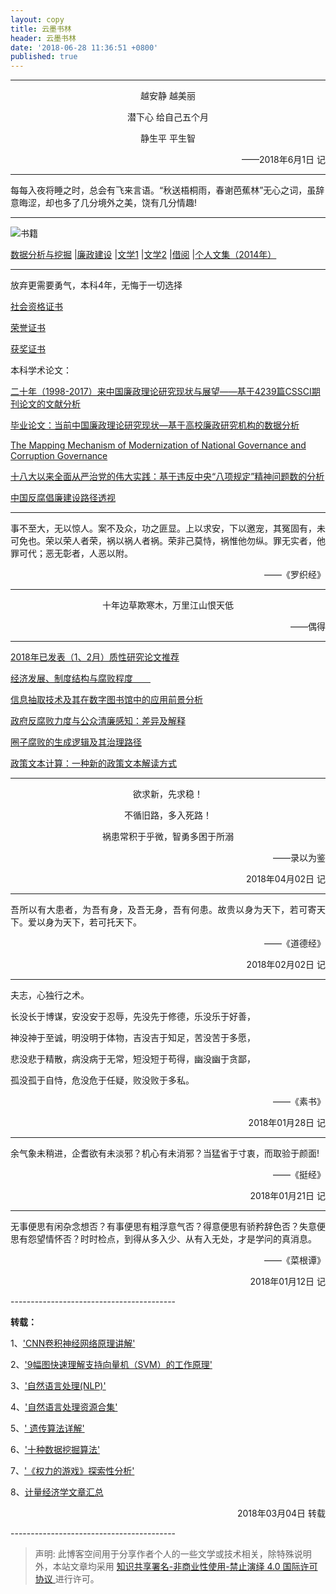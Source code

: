 ```yaml
---
layout: copy
title: 云墨书林
header: 云墨书林
date: '2018-06-28 11:36:51 +0800'
published: true
---
```

-------------------------------

<p align="center">越安静 越美丽</p>
<p align="center">潜下心 给自己五个月</p>
<p align="center">静生平 平生智</p>
<p align="right">——2018年6月1日 记</p>

-------------------------------

每每入夜将睡之时，总会有飞来言语。“秋送梧桐雨，春谢芭蕉林”无心之词，虽辞意晦涩，却也多了几分境外之美，饶有几分情趣!

-------------------------------


![书籍](http://p4w9ayrxf.bkt.clouddn.com/%E6%80%BB.jpg)


[数据分析与挖掘](http://p4w9ayrxf.bkt.clouddn.com/%E6%95%B0%E6%8D%AE%E5%88%86%E6%9E%90%E4%B9%A6%E7%B1%8D.jpg)
|[廉政建设](http://p4w9ayrxf.bkt.clouddn.com/%E8%85%90%E8%B4%A5%E9%A3%8E.jpg)
|[文学1](http://p4w9ayrxf.bkt.clouddn.com/%E6%96%87%E5%AD%A6%E4%B9%A6%E7%B1%8D1.jpg)
|[文学2](http://p4w9ayrxf.bkt.clouddn.com/%E6%96%87%E5%AD%A6%E4%B9%A6%E7%B1%8D2.jpg)
|[借阅](http://p4w9ayrxf.bkt.clouddn.com/FireShot%20Capture%20026%20-%20%E5%8D%97%E6%98%8C%E5%A4%A7%E5%AD%A6%E5%9B%BE%E4%B9%A6%E9%A6%86v5.5%E4%B9%A6%E7%9B%AE%E6%A3%80%E7%B4%A2%E7%B3%BB%E7%BB%9F%20-%20http___210.35.251.243_reader_book_hist.php_page=3.png)
|[个人文集（2014年）](http://p5h7svbkm.bkt.clouddn.com/%E4%B8%AA%E4%BA%BA%E6%96%87%E9%9B%86%EF%BC%882014%E5%B9%B4%EF%BC%89.jpg)


-------------------------------
放弃更需要勇气，本科4年，无悔于一切选择

[社会资格证书](http://p5h7svbkm.bkt.clouddn.com/%E7%A4%BE%E4%BC%9A%E8%B5%84%E6%A0%BC%E8%AF%81%E4%B9%A6.jpg)

[荣誉证书](http://p5h7svbkm.bkt.clouddn.com/%E8%8D%A3%E8%AA%89%E8%AF%81%E4%B9%A6.jpg)

[获奖证书](http://p5h7svbkm.bkt.clouddn.com/%E8%8E%B7%E5%A5%96%E8%AF%81%E4%B9%A6.jpg)

本科学术论文：

[二十年（1998-2017）来中国廉政理论研究现状与展望——基于4239篇CSSCI期刊论文的文献分析
](http://p5h7svbkm.bkt.clouddn.com/%E4%BA%8C%E5%8D%81%E5%B9%B4%EF%BC%881998-2017%EF%BC%89%E6%9D%A5%E4%B8%AD%E5%9B%BD%E5%BB%89%E6%94%BF%E7%90%86%E8%AE%BA%E7%A0%94%E7%A9%B6%E7%8E%B0%E7%8A%B6%E4%B8%8E%E5%B1%95%E6%9C%9B.pdf)

[毕业论文：当前中国廉政理论研究现状—基于高校廉政研究机构的数据分析](http://p5h7svbkm.bkt.clouddn.com/%E6%AF%95%E4%B8%9A%E8%AE%BA%E6%96%87%EF%BC%9A%E5%BD%93%E5%89%8D%E4%B8%AD%E5%9B%BD%E5%BB%89%E6%94%BF%E7%90%86%E8%AE%BA%E7%A0%94%E7%A9%B6%E7%8E%B0%E7%8A%B6%E2%80%94%E5%9F%BA%E4%BA%8E%E9%AB%98%E6%A0%A1%E5%BB%89%E6%94%BF%E7%A0%94%E7%A9%B6%E6%9C%BA%E6%9E%84%E7%9A%84%E6%95%B0%E6%8D%AE%E5%88%86%E6%9E%90.pdf)

[The Mapping Mechanism of Modernization of National Governance and Corruption Governance](http://p5h7svbkm.bkt.clouddn.com/The%20Mapping%20Mechanism%20of%20Modernization%20of%20National%20Governance%20and%20Corruption%20Governance.pdf)

[十八大以来全面从严治党的伟大实践：基于违反中央“八项规定”精神问题数的分析](http://p5h7svbkm.bkt.clouddn.com/%E5%8D%81%E5%85%AB%E5%A4%A7%E4%BB%A5%E6%9D%A5%E5%85%A8%E9%9D%A2%E4%BB%8E%E4%B8%A5%E6%B2%BB%E5%85%9A%E7%9A%84%E4%BC%9F%E5%A4%A7%E5%AE%9E%E8%B7%B5%EF%BC%9A%E5%9F%BA%E4%BA%8E%E8%BF%9D%E5%8F%8D%E4%B8%AD%E5%A4%AE%E2%80%9C%E5%85%AB%E9%A1%B9%E8%A7%84%E5%AE%9A%E2%80%9D%E7%B2%BE%E7%A5%9E%E9%97%AE%E9%A2%98%E6%95%B0%E7%9A%84%E5%88%86%E6%9E%90.pdf)

[中国反腐倡廉建设路径透视](http://p5h7svbkm.bkt.clouddn.com/%E4%B8%AD%E5%9B%BD%E5%8F%8D%E8%85%90%E5%80%A1%E5%BB%89%E5%BB%BA%E8%AE%BE%E8%B7%AF%E5%BE%84%E9%80%8F%E8%A7%86.pdf)

-------------------------------

事不至大，无以惊人。案不及众，功之匪显。上以求安，下以邀宠，其冤固有，未可免也。荣以荣人者荣，祸以祸人者祸。荣非己莫恃，祸惟他勿纵。罪无实者，他罪可代；恶无彰者，人恶以附。
<p align="right">——《罗织经》</p>


-------------------------------
<p align="center">十年边草欺寒木，万里江山恨天低</p>
<p align="right">——偶得</p>


-------------------------------
[2018年已发表（1、2月）质性研究论文推荐](http://mp.weixin.qq.com/s/HzOiQR1n7sQdH3HP5pwEAg)

[经济发展、制度结构与腐败程度　　
](https://www.1xuezhe.exuezhe.com/QK/art/567070?subscribe=1&dbcode=1&flag=2)

[信息抽取技术及其在数字图书馆中的应用前景分析](https://www.1xuezhe.exuezhe.com/QK/art/262948?dbcode=1)

[政府反腐败力度与公众清廉感知：差异及解释](https://www.1xuezhe.exuezhe.com/QK/art/581983?dbcode=1)

[圈子腐败的生成逻辑及其治理路径](https://www.1xuezhe.exuezhe.com/QK/art/626987?dbcode=1)

[政策文本计算：一种新的政策文本解读方式](https://www.1xuezhe.exuezhe.com/QK/art/622153?dbcode=1)



---------
<p align="center">欲求新，先求稳！</p>
<p align="center">不循旧路，多入死路！</p>
<p align="center">祸患常积于乎微，智勇多困于所溺</p>
<p align="right">——录以为鉴</p>
<p align="right">2018年04月02日 记</p>

-----------------------------------------
<p align="justify">吾所以有大患者，为吾有身，及吾无身，吾有何患。故贵以身为天下，若可寄天下。爱以身为天下，若可托天下。</p>
<p align="right">——《道德经》</p>
<p align="right">2018年02月02日 记</p>

-----------------------------------------

<p align="justify">夫志，心独行之术。</p>
<p align="justify">长没长于博谋，安没安于忍辱，先没先于修德，乐没乐于好善，</p>
<p align="justify">神没神于至诚，明没明于体物，吉没吉于知足，苦没苦于多愿，</p>
<p align="justify">悲没悲于精散，病没病于无常，短没短于苟得，幽没幽于贪鄙，</p>
<p align="justify">孤没孤于自恃，危没危于任疑，败没败于多私。</p>
<p align="right">——《素书》</p>
<p align="right">2018年01月28日 记</p>

-----------------------------------------

<p align="justify">余气象未稍进，企耆欲有未淡邪？机心有未消邪？当猛省于寸衷，而取验于颜面!</p>
<p align="right">——《挺经》</p>
<p align="right">2018年01月21日 记</p>

-----------------------------------------

<p align="justify">无事便思有闲杂念想否？有事便思有粗浮意气否？得意便思有骄矜辞色否？失意便思有怨望情怀否？时时检点，到得从多入少、从有入无处，才是学问的真消息。</p>
<p align="right">——《菜根谭》</p>
<p align="right">2018年01月12日 记</p>
-----------------------------------------


**转载：** 

1、['CNN卷积神经网络原理讲解'](http://mp.weixin.qq.com/s/AebGQCVLBJsG8RWVLORPwQ)

2、['9幅图快速理解支持向量机（SVM）的工作原理'](http://mp.weixin.qq.com/s/xrgx-sDlbln4McFpoJ-1iQ)  

3、['自然语言处理(NLP)'](http://blog.csdn.net/jdbc/article/details/53292414)

4、['自然语言处理资源合集'](http://blog.csdn.net/the_star_is_at/article/details/79074979)  

5、[' 遗传算法详解'](http://blog.csdn.net/u010451580/article/details/51178225)

6、['十种数据挖掘算法'](http://bigdata.51cto.com/art/201706/541366.htm)  

7、['《权力的游戏》探索性分析'](http://www.afenxi.com/post/48091)  

8、[计量经济学文章汇总](http://mp.weixin.qq.com/s/jD52AFT-rqL3OOY_ZGXeUw)

<p align="right">2018年03月04日 转载</p>
-----------------------------------------

>声明: 此博客空间用于分享作者个人的一些文学或技术相关，除特殊说明外，本站文章均采用 <a rel="license" href="https://creativecommons.org/licenses/by-nc-nd/4.0/deed.zh"> 知识共享署名-非商业性使用-禁止演绎 4.0 国际许可协议 </a>进行许可。
